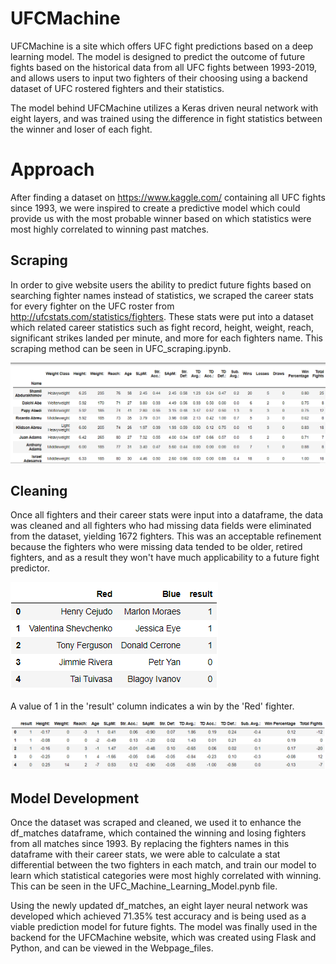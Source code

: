 # UFCMachine

UFCMachine is a site which offers UFC fight predictions based on a deep learning model. The model is designed to predict the outcome of future fights based on the historical data from all UFC fights between 1993-2019, and allows users to input two fighters of their choosing using a backend dataset of UFC rostered fighters and their statistics.

The model behind UFCMachine utilizes a Keras driven neural network with eight layers, and was trained using the difference in fight statistics between the winner and loser of each fight.

# Approach

After finding a dataset on https://www.kaggle.com/ containing all UFC fights since 1993, we were inspired to create a predictive model which could provide us with the most probable winner based on which statistics were most highly correlated to winning past matches.

Scraping
-------------
In order to give website users the ability to predict future fights based on searching fighter names instead of statistics, we scraped the career stats for every fighter on the UFC roster from http://ufcstats.com/statistics/fighters. These stats were put into a dataset which related career statistics such as fight record, height, weight, reach, significant strikes landed per minute, and more for each fighters name. This scraping method can be seen in UFC_scraping.ipynb.

![df_fighters](https://github.com/griffinpeifer/UFCMachine/blob/master/df_fighters.PNG)

Cleaning
------------
Once all fighters and their career stats were input into a dataframe, the data was cleaned and all fighters who had missing data fields were eliminated from the dataset, yielding 1672 fighters. This was an acceptable refinement because the fighters who were missing data tended to be older, retired fighters, and as a result they won't have much applicability to a future fight predictor. 

![df_matches with names](https://github.com/griffinpeifer/UFCMachine/blob/master/df_matches_names.PNG)

A value of 1 in the 'result' column indicates a win by the 'Red' fighter.

![df_matches with stat differential](https://github.com/griffinpeifer/UFCMachine/blob/master/df_matches_differential.PNG)

Model Development
-------------
Once the dataset was scraped and cleaned, we used it to enhance the df_matches dataframe, which contained the winning and losing fighters from all matches since 1993. By replacing the fighters names in this dataframe with their career stats, we were able to calculate a stat differential between the two fighters in each match, and train our model to learn which statistical categories were most highly correlated with winning. This can be seen in the UFC_Machine_Learning_Model.pynb file.

Using the newly updated df_matches, an eight layer neural network was developed which achieved 71.35% test accuracy and is being used as a viable prediction model for future fights. The model was finally used in the backend for the UFCMachine website, which was created using Flask and Python, and can be viewed in the Webpage_files.
